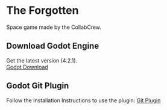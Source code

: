 # The Forgotten

Space game made by the CollabCrew.

## Download Godot Engine

Get the latest version (4.2.1).  
[Godot Download](https://godotengine.org/)

## Godot Git Plugin

Follow the Installation Instructions to use the plugin: [Git Plugin](https://github.com/godotengine/godot-git-plugin)
